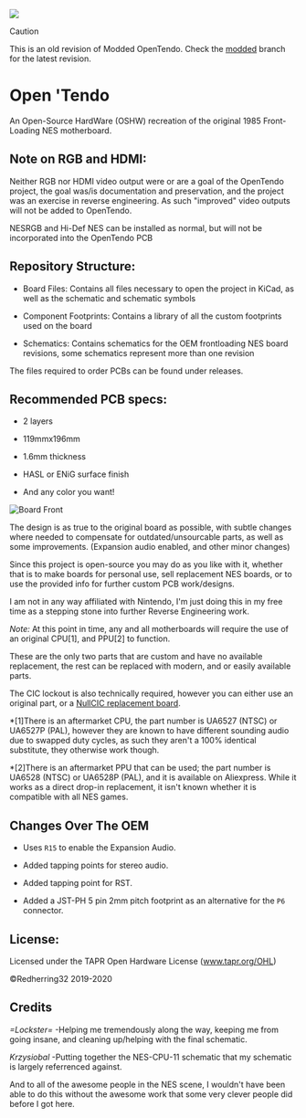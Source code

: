 [![](https://dcbadge.limes.pink/api/server/https://discord.gg/XFrcBYFdBN?style=flat)](https://discord.gg/XFrcBYFdBN)

> [!CAUTION]
> This is an old revision of Modded OpenTendo. Check the [modded](https://github.com/Redherring32/OpenTendo/tree/modded) branch for the latest revision.

# Open 'Tendo
An Open-Source HardWare (OSHW) recreation of the original 1985 Front-Loading NES motherboard.


## Note on RGB and HDMI:

Neither RGB nor HDMI video output were or are a goal of the OpenTendo project, the goal was/is documentation and preservation, and the project was an exercise in reverse engineering. As such "improved" video outputs will not be added to OpenTendo.

NESRGB and Hi-Def NES can be installed as normal, but will not be incorporated into the OpenTendo PCB

## Repository Structure:

* Board Files: Contains all files necessary to open the project in KiCad, as well as the schematic and schematic symbols

* Component Footprints: Contains a library of all the custom footprints used on the board

* Schematics: Contains schematics for the OEM frontloading NES board revisions, some schematics represent more than one revision

The files required to order PCBs can be found under releases.

## Recommended PCB specs:

* 2 layers

* 119mmx196mm

* 1.6mm thickness

* HASL or ENiG surface finish

* And any color you want!

![Board Front](https://i.imgur.com/yBy1h27.jpeg)

The design is as true to the original board as possible, with subtle changes where needed to compensate for outdated/unsourcable parts,
as well as some improvements. (Expansion audio enabled, and other minor changes)

Since this project is open-source you may do as you like with it, whether that is to make boards for personal use, sell replacement NES boards, or to use the provided info for further custom PCB work/designs.

I am not in any way affiliated with Nintendo, I'm just doing this in my free time as a stepping stone into further Reverse Engineering work.

*Note:* At this point in time, any and all motherboards will require the use of an original CPU[1],  and PPU[2] to function.
  
These are the only two parts that are custom and have no available replacement, the rest can be replaced with modern, and or easily available parts.


The CIC lockout is also technically required, however you can either use an original part, or a [NullCIC replacement board](https://github.com/Redherring32/NullCIC).


*[1]There is an aftermarket CPU, the part number is UA6527 (NTSC) or UA6527P (PAL), however they are known to have different sounding audio due to swapped duty cycles, as such they aren't a 100% identical substitute, they otherwise work though.

*[2]There is an aftermarket PPU that can be used; the part number is UA6528 (NTSC) or UA6528P (PAL), and it is available on Aliexpress.
While it works as a direct drop-in replacement, it isn't known whether it is compatible with all NES games.

## Changes Over The OEM
* Uses `R15` to enable the Expansion Audio.

* Added tapping points for stereo audio.

* Added tapping point for RST.

* Added a JST-PH 5 pin 2mm pitch footprint as an alternative for the `P6` connector. 


## License:

Licensed under
the TAPR Open Hardware License (www.tapr.org/OHL)

©Redherring32 2019-2020


## Credits
*=Lockster=* -Helping me tremendously along the way, keeping me from going insane, and cleaning up/helping with the final schematic. 


*Krzysiobal* -Putting together the NES-CPU-11 schematic that my schematic is largely referrenced against.


And to all of the awesome people in the NES scene, I wouldn't have been able to do this without the awesome work that some very clever people did before I got here. 


